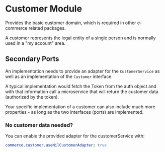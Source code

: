 # Customer Module

Provides the basic customer domain, which is required in other e-commerce related packages.

A customer represents the legal entity of a single person and is normally used in a "my account" area.

## Secondary Ports

An implementation needs to provide an adapter for the `CustomerService` as well as an implementation of the `Customer` interface.

A typical implementation would fetch the Token from the auth object and with that information call a microservice that will return the customer data (authorized by the token).

Your specific implementation of a customer can also include much more properties - as long as the two interfaces (ports) are implemented.

### No customer data needed?

You can enable the provided adapter for the customerService with:

```yaml
commerce.customer.useNilCustomerAdapter: true
```
